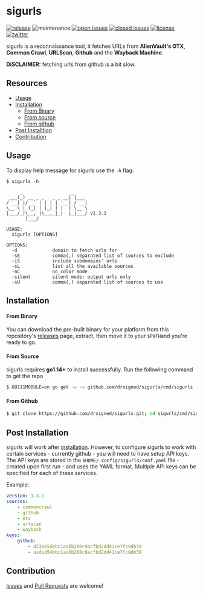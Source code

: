 # sigurls

[![release](https://img.shields.io/github/release/drsigned/sigurls?style=flat&color=0040ff)](https://github.com/drsigned/sigurls/releases) ![maintenance](https://img.shields.io/badge/maintained%3F-yes-0040ff.svg) [![open issues](https://img.shields.io/github/issues-raw/drsigned/sigurls.svg?style=flat&color=0040ff)](https://github.com/drsigned/sigurls/issues?q=is:issue+is:open) [![closed issues](https://img.shields.io/github/issues-closed-raw/drsigned/sigurls.svg?style=flat&color=0040ff)](https://github.com/drsigned/sigurls/issues?q=is:issue+is:closed) [![license](https://img.shields.io/badge/license-MIT-gray.svg?colorB=0040FF)](https://github.com/drsigned/sigurls/blob/master/LICENSE) [![twitter](https://img.shields.io/badge/twitter-@drsigned-0040ff.svg)](https://twitter.com/drsigned)

sigurls is a reconnaissance tool, it fetches URLs from **AlienVault's OTX**, **Common Crawl**, **URLScan**, **Github** and the **Wayback Machine**.

**DiSCLAIMER:** fetching urls from github is a bit slow.

## Resources

* [Usage](#usage)
* [Installation](#installation)
    * [From Binary](#from-binary)
    * [From source](#from-source)
    * [From github](#from-github)
* [Post Installtion](#post-installation)
* [Contribution](#contribution)

## Usage

To display help message for sigurls use the `-h` flag:

```
$ sigurls -h

     _                  _
 ___(_) __ _ _   _ _ __| |___
/ __| |/ _` | | | | '__| / __|
\__ \ | (_| | |_| | |  | \__ \
|___/_|\__, |\__,_|_|  |_|___/ v1.3.1
       |___/

USAGE:
  sigurls [OPTIONS]

OPTIONS:
  -d             domain to fetch urls for
  -sE            comma(,) separated list of sources to exclude
  -iS            include subdomains' urls
  -sL            list all the available sources
  -nC            no color mode
  -silent        silent mode: output urls only
  -sU            comma(,) separated list of sources to use
```

## Installation

#### From Binary

You can download the pre-built binary for your platform from this repository's [releases](https://github.com/drsigned/sigurls/releases/) page, extract, then move it to your `$PATH`and you're ready to go.

#### From Source

sigurls requires **go1.14+** to install successfully. Run the following command to get the repo

```bash
$ GO111MODULE=on go get -u -v github.com/drsigned/sigurls/cmd/sigurls
```

#### From Github

```bash
$ git clone https://github.com/drsigned/sigurls.git; cd sigurls/cmd/sigurls/; go build; mv sigurls /usr/local/bin/; sigurls -h
```

## Post Installation

sigurls will work after [installation](#installation). However, to configure sigurls to work with certain services - currently github - you will need to have setup API keys. The API keys are stored in the `$HOME/.config/sigurls/conf.yaml` file - created upon first run - and uses the YAML format. Multiple API keys can be specified for each of these services.

Example:

```yaml
version: 1.3.1
sources:
    - commoncrawl
    - github
    - otx
    - urlscan
    - wayback
keys:
    github:
        - d23a554bbc1aabb208c9acfbd2dd41ce7fc9db39
        - asdsd54bbc1aabb208c9acfbd2dd41ce7fc9db39
```

## Contribution

[Issues](https://github.com/drsigned/sigurls/issues) and [Pull Requests](https://github.com/drsigned/sigurls/pulls) are welcome!
